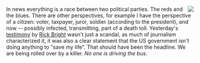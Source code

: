 <img src="http://scripting.com/images/2019/10/05/creamyRussianDressing.png" border="0" align="right">In news everything is a race between two political parties. The reds and the blues. There are other perspectives, for example I have the perspective of a citizen: voter, taxpayer, juror, soldier (according to the president), and now -- possibly infected, transmitting, part of a death toll. Yesterday's <a href="https://www.cnn.com/2020/05/14/politics/coronavirus-whistleblower-testimony/index.html">testimony</a> by <a href="https://en.wikipedia.org/wiki/Rick_Bright">Rick Bright</a> wasn't just a scandal, as much of journalism characterized it, it was also a clear statement that the US government isn't doing anything to "save my life". That should have been the headline. We are being rolled over by a killer. <i>No one is driving the bus. </i>
